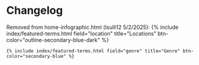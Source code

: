 # Changelog

Removed from home-infographic.html (lsulli12 5/2/2025):
    {% include index/featured-terms.html field="location" title="Locations" btn-color="outline-secondary-blue-dark" %}

    {% include index/featured-terms.html field="genre" title="Genre" btn-color="secondary-blue" %}